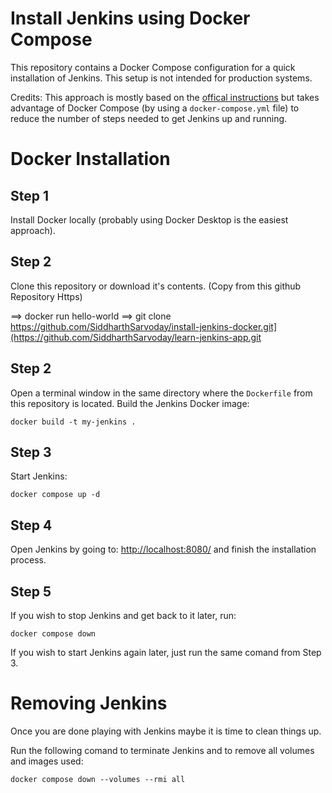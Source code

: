 # Install Jenkins using Docker Compose

This repository contains a Docker Compose configuration for a quick installation of Jenkins. This setup is not intended for production systems.

Credits: This approach is mostly based on the [offical instructions](https://www.jenkins.io/doc/book/installing/docker/) but takes advantage of Docker Compose (by using a `docker-compose.yml` file) to reduce the number of steps needed to get Jenkins up and running.

# Docker Installation

## Step 1

Install Docker locally (probably using Docker Desktop is the easiest approach).

## Step 2

Clone this repository or download it's contents. (Copy from this github Repository Https)

==> docker run hello-world
==> git clone https://github.com/SiddharthSarvoday/install-jenkins-docker.git](https://github.com/SiddharthSarvoday/learn-jenkins-app.git

## Step 2

Open a terminal window in the same directory where the `Dockerfile` from this repository is located. Build the Jenkins Docker image:

```
docker build -t my-jenkins .
```

## Step 3

Start Jenkins:

```
docker compose up -d
```

## Step 4

Open Jenkins by going to: [http://localhost:8080/](http://localhost:8080/) and finish the installation process.

## Step 5

If you wish to stop Jenkins and get back to it later, run:

```
docker compose down
```

If you wish to start Jenkins again later, just run the same comand from Step 3.


# Removing Jenkins

Once you are done playing with Jenkins maybe it is time to clean things up.

Run the following comand to terminate Jenkins and to remove all volumes and images used:

```
docker compose down --volumes --rmi all 
```
